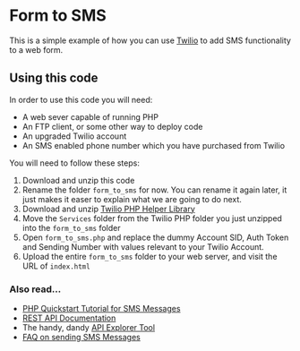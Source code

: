 # Form to SMS #
This is a simple example of how you can use [Twilio](http://www.twilio.com/) to add SMS functionality to a web form.

## Using this code ##
In order to use this code you will need:
* A web sever capable of running PHP
* An FTP client, or some other way to deploy code
* An upgraded Twilio account
* An SMS enabled phone number which you have purchased from Twilio

You will need to follow these steps:
1. Download and unzip this code
2. Rename the folder `form_to_sms` for now. You can rename it again later, it just makes it easer to explain what we are going to do next.
3. Download and unzip [Twilio PHP Helper Library](https://github.com/twilio/twilio-php)
4. Move the `Services` folder from the Twilio PHP folder you just unzipped into the `form_to_sms` folder
5. Open `form_to_sms.php` and replace the dummy Account SID, Auth Token and Sending Number with values relevant to your Twilio Account.
6. Upload the entire `form_to_sms` folder to your web server, and visit the URL of `index.html`

### Also read… ###
* [PHP Quickstart Tutorial for SMS Messages](https://www.twilio.com/docs/quickstart/php/sms)
* [REST API Documentation](https://www.twilio.com/docs/api/rest/sending-sms)
* The handy, dandy [API Explorer Tool](https://www.twilio.com/user/account/developer-tools/api-explorer#POST/2010-04-01/Accounts/[AccountSid]/SMS/Messages.[format])
* [FAQ on sending SMS Messages](https://www.twilio.com/help/faq/sms)

